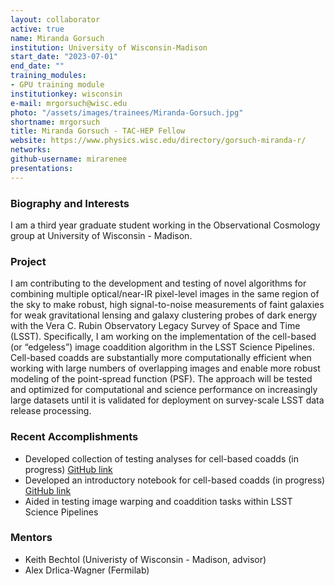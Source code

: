 ```yaml
---
layout: collaborator
active: true
name: Miranda Gorsuch
institution: University of Wisconsin-Madison
start_date: "2023-07-01"
end_date: ""
training_modules:
- GPU training module
institutionkey: wisconsin
e-mail: mrgorsuch@wisc.edu
photo: "/assets/images/trainees/Miranda-Gorsuch.jpg"
shortname: mrgorsuch
title: Miranda Gorsuch - TAC-HEP Fellow
website: https://www.physics.wisc.edu/directory/gorsuch-miranda-r/
networks:
github-username: mirarenee
presentations:
---
```


### Biography and Interests

I am a third year graduate student working in the Observational Cosmology group at University of Wisconsin - Madison.

### Project

I am contributing to the development and testing of novel algorithms
for combining multiple optical/near-IR pixel-level images in the
same region of the sky to make robust, high signal-to-noise
measurements of faint galaxies for weak gravitational lensing and
galaxy clustering probes of dark energy with the Vera C. Rubin
Observatory Legacy Survey of Space and Time (LSST). Specifically,
I am working on the implementation of the cell-based (or “edgeless”)
image coaddition algorithm in the LSST Science Pipelines. Cell-based
coadds are substantially more computationally efficient when working
with large numbers of overlapping images and enable more robust
modeling of the point-spread function (PSF). The approach will be
tested and optimized for computational and science performance on
increasingly large datasets until it is validated for deployment
on survey-scale LSST data release processing.

### Recent Accomplishments
- Developed collection of testing analyses for cell-based coadds (in progress) [GitHub link](https://github.com/mirarenee/notebooks/blob/main/cell_coadds/cell_coadd_sandbox.ipynb)
- Developed an introductory notebook for cell-based coadds (in progress) [GitHub link](https://github.com/mirarenee/notebooks/blob/main/cell_coadds/cell_coadd_intros.ipynb)
- Aided in testing image warping and coaddition tasks within LSST Science Pipelines

### Mentors
- Keith Bechtol (Univeristy of Wisconsin - Madison, advisor)
- Alex Drlica-Wagner (Fermilab)

